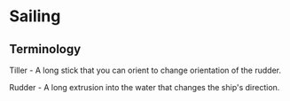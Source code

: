 # Sailing

## Terminology

Tiller - A long stick that you can orient to change orientation of the rudder.

Rudder - A long extrusion into the water that changes the ship's direction.
